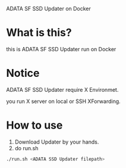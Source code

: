 ADATA SF SSD Updater on Docker

What is this?
==============

this is ADATA SF SSD Updater run on Docker

Notice
======

ADATA SF SSD Updater require X Environmet.

you run X server on local or SSH XForwarding.

How to use
==========

1. Download Updater by your hands.
2. do run.sh
```bash
./run.sh <ADATA SSD Updater filepath>
```
